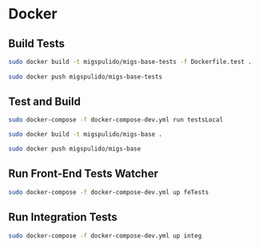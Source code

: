 Docker
============

Build Tests
-----------

```bash
sudo docker build -t migspulido/migs-base-tests -f Dockerfile.test .
    
sudo docker push migspulido/migs-base-tests
```

Test and Build
--------------

```bash
sudo docker-compose -f docker-compose-dev.yml run testsLocal

sudo docker build -t migspulido/migs-base .

sudo docker push migspulido/migs-base
```

Run Front-End Tests Watcher
---------------------------

```bash
sudo docker-compose -f docker-compose-dev.yml up feTests
```

Run Integration Tests
---------------------

```bash
sudo docker-compose -f docker-compose-dev.yml up integ
```

